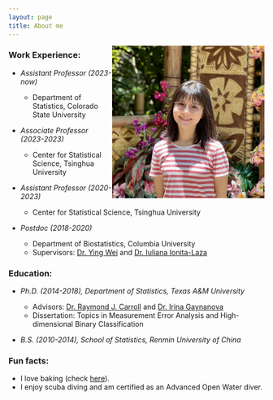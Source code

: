 ```yaml
---
layout: page
title: About me
---
```



<img align="right" src="/img/TianyingWang.jpg" alt="" width="300">

### Work Experience:

   - _Assistant Professor (2023-now)_
       - Department of Statistics, Colorado State University
         
   - _Associate Professor (2023-2023)_
       - Center for Statistical Science, Tsinghua University
         
   - _Assistant Professor (2020-2023)_
       - Center for Statistical Science, Tsinghua University
         
   - _Postdoc (2018-2020)_
       - Department of Biostatistics, Columbia University   
       - Supervisors: [Dr. Ying Wei](https://yingweistat.com/) and [Dr. Iuliana Ionita-Laza](http://www.columbia.edu/~ii2135/)
       

### Education:

   - _Ph.D. (2014-2018), Department of Statistics, Texas A&M University_   
       - Advisors: [Dr. Raymond J. Carroll](https://www.stat.tamu.edu/~carroll/) and [Dr. Irina Gaynanova](https://irinagain.github.io/)       
       - Dissertation: Topics in Measurement Error Analysis and High-dimensional Binary Classification
              
   - _B.S. (2010-2014), School of Statistics, Renmin University of China_   
 
### Fun facts:

  - I love baking (check [here](https://tianyingw.github.io/Instagram/)).  
  - I enjoy scuba diving and am certified as an Advanced Open Water diver.


